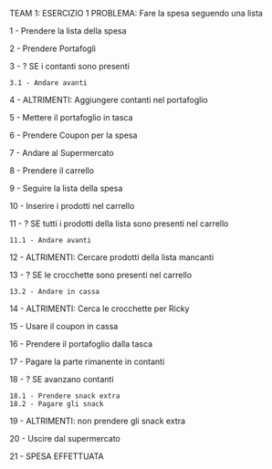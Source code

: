 TEAM 1: ESERCIZIO 1
PROBLEMA: Fare la spesa seguendo una lista

1 - Prendere la lista della spesa

2 - Prendere Portafogli

3 - ? SE i contanti sono presenti

    3.1 - Andare avanti

4 - ALTRIMENTI: Aggiungere contanti nel portafoglio

5 - Mettere il portafoglio in tasca

6 - Prendere Coupon per la spesa

7 - Andare al Supermercato

8 - Prendere il carrello

9 - Seguire la lista della spesa

10 - Inserire i prodotti nel carrello

11 - ? SE tutti i prodotti della lista sono presenti nel carrello

    11.1 - Andare avanti

12 - ALTRIMENTI: Cercare prodotti della lista mancanti

13 - ? SE le crocchette sono presenti nel carrello

    13.2 - Andare in cassa

14 - ALTRIMENTI: Cerca le crocchette per Ricky

15 - Usare il coupon in cassa

16 - Prendere il portafoglio dalla tasca

17 - Pagare la parte rimanente in contanti

18 - ? SE avanzano contanti

    18.1 - Prendere snack extra
    18.2 - Pagare gli snack

19 - ALTRIMENTI: non prendere gli snack extra

20 - Uscire dal supermercato

21 - SPESA EFFETTUATA